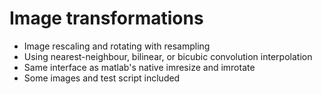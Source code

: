 # Image transformations

- Image rescaling and rotating with resampling
- Using nearest-neighbour, bilinear, or bicubic convolution interpolation
- Same interface as matlab's native imresize and imrotate
- Some images and test script included
